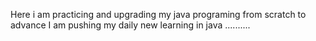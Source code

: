 Here i am practicing and upgrading my java programing from scratch to advance 
I am pushing my daily new learning in java ..........
